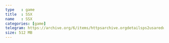 ```yaml
---
type   : game
title  : SSX
name   : SSX
categories: [game]
telegram: https://archive.org/6/items/httpsarchive.orgdetailsps2usaredump3/SSX.7z
size: 512 MB
---
```



